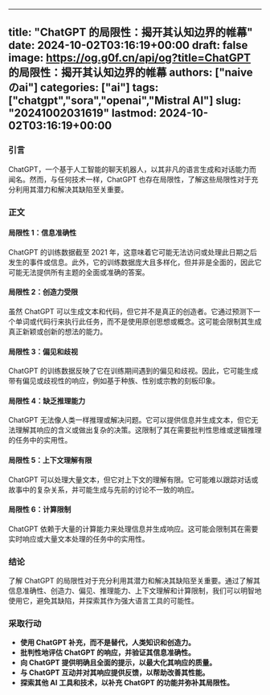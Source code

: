 
---
title: "ChatGPT 的局限性：揭开其认知边界的帷幕"
date: 2024-10-02T03:16:19+00:00
draft: false
image: https://og.g0f.cn/api/og?title=ChatGPT 的局限性：揭开其认知边界的帷幕
authors: ["naiveのai"]
categories: ["ai"]
tags: ["chatgpt","sora","openai","Mistral AI"]
slug: "20241002031619"
lastmod: 2024-10-02T03:16:19+00:00
---
### 引言

ChatGPT，一个基于人工智能的聊天机器人，以其非凡的语言生成和对话能力而闻名。然而，与任何技术一样，ChatGPT 也存在局限性，了解这些局限性对于充分利用其潜力和解决其缺陷至关重要。

### 正文

#### 局限性 1：信息准确性

ChatGPT 的训练数据截至 2021 年，这意味着它可能无法访问或处理此日期之后发生的事件或信息。此外，它的训练数据庞大且多样化，但并非是全面的，因此它可能无法提供所有主题的全面或准确的答案。

#### 局限性 2：创造力受限

虽然 ChatGPT 可以生成文本和代码，但它并不是真正的创造者。它通过预测下一个单词或代码行来执行此任务，而不是使用原创思想或概念。这可能会限制其生成真正新颖或创新的想法的能力。

#### 局限性 3：偏见和歧视

ChatGPT 的训练数据反映了它在训练期间遇到的偏见和歧视。因此，它可能生成带有偏见或歧视性的响应，例如基于种族、性别或宗教的刻板印象。

#### 局限性 4：缺乏推理能力

ChatGPT 无法像人类一样推理或解决问题。它可以提供信息并生成文本，但它无法理解其响应的含义或做出复杂的决策。这限制了其在需要批判性思维或逻辑推理的任务中的实用性。

#### 局限性 5：上下文理解有限

ChatGPT 可以处理大量文本，但它对上下文的理解有限。它可能难以跟踪对话或故事中的复杂关系，并可能生成与先前的讨论不一致的响应。

#### 局限性 6：计算限制

ChatGPT 依赖于大量的计算能力来处理信息并生成响应。这可能会限制其在需要实时响应或大量文本处理的任务中的实用性。

### 结论

了解 ChatGPT 的局限性对于充分利用其潜力和解决其缺陷至关重要。通过了解其信息准确性、创造力、偏见、推理能力、上下文理解和计算限制，我们可以明智地使用它，避免其缺陷，并探索其作为强大语言工具的可能性。

### 采取行动

* **使用 ChatGPT 补充，而不是替代，人类知识和创造力。**
* **批判性地评估 ChatGPT 的响应，并验证其信息准确性。**
* **向 ChatGPT 提供明确且全面的提示，以最大化其响应的质量。**
* **与 ChatGPT 互动并对其响应提供反馈，以帮助改善其性能。**
* **探索其他 AI 工具和技术，以补充 ChatGPT 的功能并弥补其局限性。**